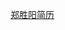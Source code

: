 [郑胜阳简历](http://note.youdao.com/noteshare?id=7c104e6c4bc040980cc58cf9efa16382&sub=4D477645DD684E0AA1D61426648C8D34)
